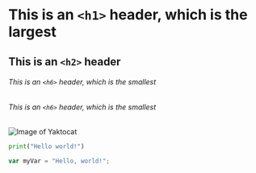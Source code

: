 # This is an `<h1>` header, which is the largest

## This is an `<h2>` header

###### This is an `<h6>` header, which is the smallest
###### This is an `<h6>` header, which is the smallest

![Image of Yaktocat](https://octodex.github.com/images/yaktocat.png)

```  python
print("Hello world!")
```

``` javascript
var myVar = "Hello, world!";
```
